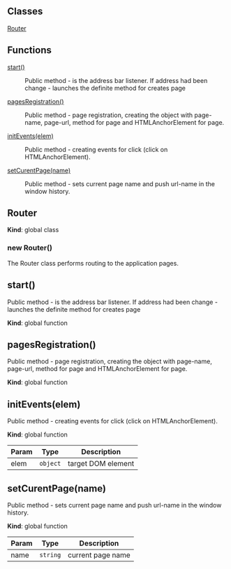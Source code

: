 ## Classes

<dl>
<dt><a href="#Router">Router</a></dt>
<dd></dd>
</dl>

## Functions

<dl>
<dt><a href="#start">start()</a></dt>
<dd><p>Public method - is the address bar listener. If address had been change - launches the definite method for creates page</p>
</dd>
<dt><a href="#pagesRegistration">pagesRegistration()</a></dt>
<dd><p>Public method - page registration, creating the object with page-name, page-url, method for page and HTMLAnchorElement for page.</p>
</dd>
<dt><a href="#initEvents(elem)">initEvents(elem)</a></dt>
<dd><p>Public method - creating events for click (click on HTMLAnchorElement).</p>
</dd>
<dt><a href="#setCurentPage(name)">setCurentPage(name)</a></dt>
<dd><p>Public method - sets current page name and push url-name in the window history.</p>
</dd>
</dl>

<a name="Router"></a>

## Router
**Kind**: global class
<a name="new_Router_new"></a>

### new Router()
The Router class performs routing to the application pages.

<a name="start"></a>

## start()
Public method - is the address bar listener. If address had been change - launches the definite method for creates page

**Kind**: global function
<a name="pagesRegistration"></a>

## pagesRegistration()
Public method - page registration, creating the object with page-name, page-url, method for page and HTMLAnchorElement for page.

**Kind**: global function
<a name="initEvents(elem)"></a>

## initEvents(elem)
Public method - creating events for click (click on HTMLAnchorElement).

**Kind**: global function

| Param | Type | Description |
| --- | --- | --- |
| elem | <code>object</code> | target DOM element |

<a name="setCurentPage(name)"></a>

## setCurentPage(name)
Public method - sets current page name and push url-name in the window history.

**Kind**: global function

| Param | Type | Description |
| --- | --- | --- |
| name | <code>string</code> | current page name |